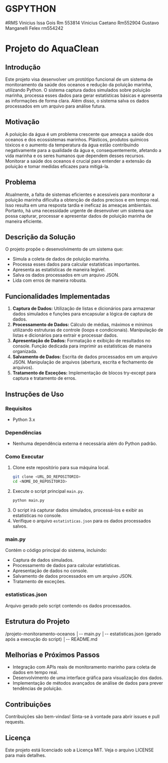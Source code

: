 # GSPYTHON
#RMS
Vinicius Issa Gois Rm 553814
Vinicius Caetano Rm552904
Gustavo Manganelli Felex rm554242
# Projeto do AquaClean

## Introdução
Este projeto visa desenvolver um protótipo funcional de um sistema de monitoramento da saúde dos oceanos e redução da poluição marinha, utilizando Python. O sistema captura dados simulados sobre poluição marinha, processa esses dados para gerar estatísticas básicas e apresenta as informações de forma clara. Além disso, o sistema salva os dados processados em um arquivo para análise futura.

## Motivação
A poluição da água é um problema crescente que ameaça a saúde dos oceanos e dos ecossistemas marinhos. Plásticos, produtos químicos tóxicos e o aumento da temperatura da água estão contribuindo negativamente para a qualidade da água e, consequentemente, afetando a vida marinha e os seres humanos que dependem desses recursos. Monitorar a saúde dos oceanos é crucial para entender a extensão da poluição e tomar medidas eficazes para mitigá-la.

## Problema
Atualmente, a falta de sistemas eficientes e acessíveis para monitorar a poluição marinha dificulta a obtenção de dados precisos e em tempo real. Isso resulta em uma resposta tardia e ineficaz às ameaças ambientais. Portanto, há uma necessidade urgente de desenvolver um sistema que possa capturar, processar e apresentar dados de poluição marinha de maneira eficiente.

## Descrição da Solução
O projeto propõe o desenvolvimento de um sistema que:
- Simula a coleta de dados de poluição marinha.
- Processa esses dados para calcular estatísticas importantes.
- Apresenta as estatísticas de maneira legível.
- Salva os dados processados em um arquivo JSON.
- Lida com erros de maneira robusta.

## Funcionalidades Implementadas
1. **Captura de Dados:** Utilização de listas e dicionários para armazenar dados simulados e funções para encapsular a lógica de captura de dados.
2. **Processamento de Dados:** Cálculo de médias, máximos e mínimos utilizando estruturas de controle (loops e condicionais). Manipulação de listas e dicionários para extrair e processar dados.
3. **Apresentação de Dados:** Formatação e exibição de resultados no console. Função dedicada para imprimir as estatísticas de maneira organizada.
4. **Salvamento de Dados:** Escrita de dados processados em um arquivo JSON. Manipulação de arquivos (abertura, escrita e fechamento de arquivos).
5. **Tratamento de Exceções:** Implementação de blocos try-except para captura e tratamento de erros.

## Instruções de Uso

### Requisitos
- Python 3.x

### Dependências
- Nenhuma dependência externa é necessária além do Python padrão.

### Como Executar
1. Clone este repositório para sua máquina local.
    ```bash
    git clone <URL_DO_REPOSITORIO>
    cd <NOME_DO_REPOSITORIO>
    ```
2. Execute o script principal `main.py`.
    ```bash
    python main.py
    ```
3. O script irá capturar dados simulados, processá-los e exibir as estatísticas no console.
4. Verifique o arquivo `estatisticas.json` para os dados processados salvos.

### main.py
Contém o código principal do sistema, incluindo:
- Captura de dados simulados.
- Processamento de dados para calcular estatísticas.
- Apresentação de dados no console.
- Salvamento de dados processados em um arquivo JSON.
- Tratamento de exceções.

### estatisticas.json
Arquivo gerado pelo script contendo os dados processados.

## Estrutura do Projeto
/projeto-monitoramento-oceanos
│-- main.py
│-- estatisticas.json (gerado após a execução do script)
│-- README.md
## Melhorias e Próximos Passos
- Integração com APIs reais de monitoramento marinho para coleta de dados em tempo real.
- Desenvolvimento de uma interface gráfica para visualização dos dados.
- Implementação de métodos avançados de análise de dados para prever tendências de poluição.

## Contribuições
Contribuições são bem-vindas! Sinta-se à vontade para abrir issues e pull requests.

## Licença
Este projeto está licenciado sob a Licença MIT. Veja o arquivo LICENSE para mais detalhes.
